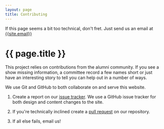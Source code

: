 ```yaml
---
layout: page
title: Contributing
---
```


<div class="box-info">
<i class="fa fa-info-circle"></i> If this page seems a bit too technical, don't fret. Just send us an email at <a href="mailto:{{site.email}}">{{site.email}}</a>
</div>

# {{ page.title }}

This project relies on contributions from the alumni community. If you see a show missing information, a committee record a few names short or just have an interesting story to tell you can help out in a number of ways.

We use Git and GitHub to both collaborate on and serve this website.

1. Create a report on our [issue tracker](https://github.com/newtheatre/history-project/issues). We use a GitHub issue tracker for both design and content changes to the site.

2. If you're technically inclined create a [pull request](https://github.com/newtheatre/history-project/compare) on our repository.

3. If all else fails, email us!
